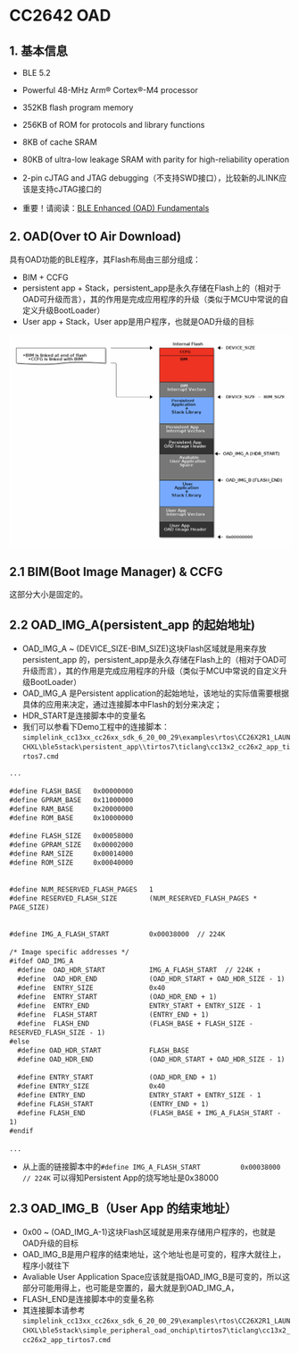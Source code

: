 # CC2642 OAD

## 1. 基本信息
* BLE 5.2
* Powerful 48-MHz Arm® Cortex®-M4 processor
* 352KB flash program memory
* 256KB of ROM for protocols and library functions
* 8KB of cache SRAM
* 80KB of ultra-low leakage SRAM with parity for high-reliability operation
* 2-pin cJTAG and JTAG debugging（不支持SWD接口），比较新的JLINK应该是支持cJTAG接口的


* 重要！请阅读：[BLE Enhanced (OAD) Fundamentals](https://dev.ti.com/tirex/explore/node?node=A__ADzuT3lecGawPgH5gTa69Q__com.ti.SIMPLELINK_ACADEMY_CC13XX_CC26XX_SDK__AfkT0vQ__LATEST)

## 2. OAD(Over tO Air Download)

具有OAD功能的BLE程序，其Flash布局由三部分组成：

* BIM + CCFG
* persistent app + Stack，persistent_app是永久存储在Flash上的（相对于OAD可升级而言），其的作用是完成应用程序的升级（类似于MCU中常说的自定义升级BootLoader）
* User app + Stack，User app是用户程序，也就是OAD升级的目标


![](img/cc26x2_oad_onchip_flash_layout.png)

## 2.1 BIM(Boot Image Manager) & CCFG

这部分大小是固定的。

## 2.2 OAD_IMG_A(persistent_app 的起始地址)
* OAD_IMG_A ~ (DEVICE_SIZE-BIM_SIZE)这块Flash区域就是用来存放 persistent_app 的，persistent_app是永久存储在Flash上的（相对于OAD可升级而言），其的作用是完成应用程序的升级（类似于MCU中常说的自定义升级BootLoader）
* OAD_IMG_A 是Persistent application的起始地址，该地址的实际值需要根据具体的应用来决定，通过连接脚本中Flash的划分来决定；
* HDR_START是连接脚本中的变量名
* 我们可以参看下Demo工程中的连接脚本：```simplelink_cc13xx_cc26xx_sdk_6_20_00_29\examples\rtos\CC26X2R1_LAUNCHXL\ble5stack\persistent_app\\tirtos7\ticlang\cc13x2_cc26x2_app_tirtos7.cmd```

```
...

#define FLASH_BASE   0x00000000
#define GPRAM_BASE   0x11000000
#define RAM_BASE     0x20000000
#define ROM_BASE     0x10000000

#define FLASH_SIZE   0x00058000
#define GPRAM_SIZE   0x00002000
#define RAM_SIZE     0x00014000
#define ROM_SIZE     0x00040000


#define NUM_RESERVED_FLASH_PAGES   1
#define RESERVED_FLASH_SIZE        (NUM_RESERVED_FLASH_PAGES * PAGE_SIZE)


#define IMG_A_FLASH_START          0x00038000  // 224K

/* Image specific addresses */
#ifdef OAD_IMG_A
  #define  OAD_HDR_START           IMG_A_FLASH_START  // 224K ↑
  #define  OAD_HDR_END             (OAD_HDR_START + OAD_HDR_SIZE - 1)
  #define  ENTRY_SIZE              0x40
  #define  ENTRY_START             (OAD_HDR_END + 1)
  #define  ENTRY_END               ENTRY_START + ENTRY_SIZE - 1
  #define  FLASH_START             (ENTRY_END + 1)
  #define  FLASH_END               (FLASH_BASE + FLASH_SIZE - RESERVED_FLASH_SIZE - 1)
#else
  #define OAD_HDR_START            FLASH_BASE
  #define OAD_HDR_END              (OAD_HDR_START + OAD_HDR_SIZE - 1)

  #define ENTRY_START              (OAD_HDR_END + 1)
  #define ENTRY_SIZE               0x40
  #define ENTRY_END                ENTRY_START + ENTRY_SIZE - 1
  #define FLASH_START              (ENTRY_END + 1)
  #define FLASH_END                (FLASH_BASE + IMG_A_FLASH_START - 1)
#endif

...

```

* 从上面的链接脚本中的```#define IMG_A_FLASH_START          0x00038000  // 224K``` 可以得知Persistent App的烧写地址是0x38000

## 2.3 OAD_IMG_B（User App 的结束地址）

* 0x00 ~ (OAD_IMG_A-1)这块Flash区域就是用来存储用户程序的，也就是OAD升级的目标
* OAD_IMG_B是用户程序的结束地址，这个地址也是可变的，程序大就往上，程序小就往下
* Avaliable User Application Space应该就是指OAD_IMG_B是可变的，所以这部分可能用得上，也可能是空置的，最大就是到OAD_IMG_A，
* FLASH_END是连接脚本中的变量名称
* 其连接脚本请参考```simplelink_cc13xx_cc26xx_sdk_6_20_00_29\examples\rtos\CC26X2R1_LAUNCHXL\ble5stack\simple_peripheral_oad_onchip\tirtos7\ticlang\cc13x2_cc26x2_app_tirtos7.cmd```